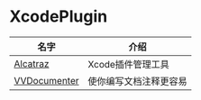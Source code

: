 # XcodePlugin

|	名字	|	介绍	|
| 	---		|	---		|
| [Alcatraz](https://github.com/alcatraz/Alcatraz)	| Xcode插件管理工具	|
| [VVDocumenter](https://github.com/onevcat/VVDocumenter-Xcode)	| 使你编写文档注释更容易	|